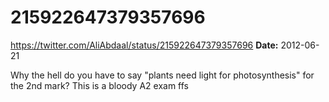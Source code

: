 # 215922647379357696
https://twitter.com/AliAbdaal/status/215922647379357696
**Date:** 2012-06-21

Why the hell do you have to say "plants need light for photosynthesis" for the 2nd mark? This is a bloody A2 exam ffs
